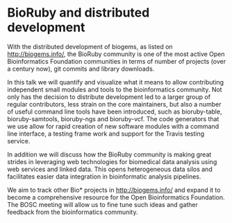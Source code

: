 # BioRuby and distributed development

With the distributed development of biogems, as listed on http://biogems.info/,
the BioRuby community is one of the most active Open Bioinformatics Foundation
communities in terms of number of projects (over a century now), git commits and
library downloads.

In this talk we will quantify and visualize what it means to allow contributing
independent small modules and tools to the bioinformatics community. Not only
has the decision to distribute development led to a larger group of regular
contributors, less strain on the core maintainers, but also a number of useful
command line tools have been introduced, such as bioruby-table,
bioruby-samtools, bioruby-ngs and bioruby-vcf. The code generators that we use
allow for rapid creation of new software modules with a command line interface,
a testing frame work and support for the Travis testing service. 

In addition we will discuss how the BioRuby community is making great strides
in leveraging web technologies for biomedical data analysis using web services and
linked data. This opens heterogeneous data silos and facilitates easier data integration
in bioinformatic analysis pipelines.

We aim to track other Bio* projects in http://biogems.info/ and expand it to become
a comprehensive resource for the Open Bioinformatics Foundation. The BOSC meeting
will allow us to fine tune such ideas and gather feedback from the bioinformatics
community.
